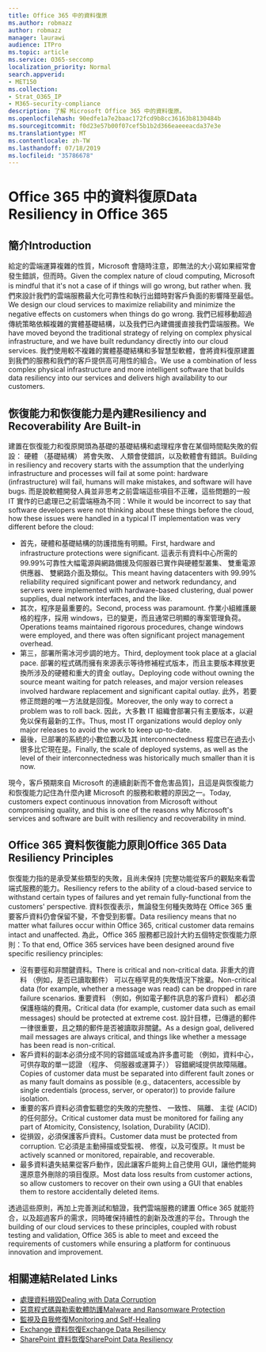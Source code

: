 ```yaml
---
title: Office 365 中的資料復原
ms.author: robmazz
author: robmazz
manager: laurawi
audience: ITPro
ms.topic: article
ms.service: O365-seccomp
localization_priority: Normal
search.appverid:
- MET150
ms.collection:
- Strat_O365_IP
- M365-security-compliance
description: 了解 Microsoft Office 365 中的資料復原。
ms.openlocfilehash: 90edfe1a7e2baac172fcd9b8cc36163b8130484b
ms.sourcegitcommit: f0d23e57b00f07cef5b1b2d366eaeeeacda37e3e
ms.translationtype: MT
ms.contentlocale: zh-TW
ms.lasthandoff: 07/18/2019
ms.locfileid: "35786678"
---
```

# <a name="data-resiliency-in-office-365"></a><span data-ttu-id="cd869-103">Office 365 中的資料復原</span><span class="sxs-lookup"><span data-stu-id="cd869-103">Data Resiliency in Office 365</span></span>

## <a name="introduction"></a><span data-ttu-id="cd869-104">簡介</span><span class="sxs-lookup"><span data-stu-id="cd869-104">Introduction</span></span>
<span data-ttu-id="cd869-105">給定的雲端運算複雜的性質，Microsoft 會隨時注意，即無法的大小寫如果經常會發生錯誤，但而時。</span><span class="sxs-lookup"><span data-stu-id="cd869-105">Given the complex nature of cloud computing, Microsoft is mindful that it's not a case of if things will go wrong, but rather when.</span></span> <span data-ttu-id="cd869-106">我們來設計我們的雲端服務最大化可靠性和執行出錯時對客戶負面的影響降至最低。</span><span class="sxs-lookup"><span data-stu-id="cd869-106">We design our cloud services to maximize reliability and minimize the negative effects on customers when things do go wrong.</span></span> <span data-ttu-id="cd869-107">我們已經移動超過傳統策略依賴複雜的實體基礎結構，以及我們已內建備援直接我們雲端服務。</span><span class="sxs-lookup"><span data-stu-id="cd869-107">We have moved beyond the traditional strategy of relying on complex physical infrastructure, and we have built redundancy directly into our cloud services.</span></span> <span data-ttu-id="cd869-108">我們使用較不複雜的實體基礎結構和多智慧型軟體，會將資料復原建置到我們的服務和我們的客戶提供高可用性的組合。</span><span class="sxs-lookup"><span data-stu-id="cd869-108">We use a combination of less complex physical infrastructure and more intelligent software that builds data resiliency into our services and delivers high availability to our customers.</span></span> 

## <a name="resiliency-and-recoverability-are-built-in"></a><span data-ttu-id="cd869-109">恢復能力和恢復能力是內建</span><span class="sxs-lookup"><span data-stu-id="cd869-109">Resiliency and Recoverability Are Built-in</span></span> 
<span data-ttu-id="cd869-110">建置在恢復能力和復原開頭為基礎的基礎結構和處理程序會在某個時間點失敗的假設： 硬體 （基礎結構） 將會失敗、 人類會使錯誤，以及軟體會有錯誤。</span><span class="sxs-lookup"><span data-stu-id="cd869-110">Building in resiliency and recovery starts with the assumption that the underlying infrastructure and processes will fail at some point: hardware (infrastructure) will fail, humans will make mistakes, and software will have bugs.</span></span> <span data-ttu-id="cd869-111">而是說軟體開發人員並非思考之前雲端這些項目不正確，這些問題的一般 IT 實作的已處理已之前雲端極為不同：</span><span class="sxs-lookup"><span data-stu-id="cd869-111">While it would be incorrect to say that software developers were not thinking about these things before the cloud, how these issues were handled in a typical IT implementation was very different before the cloud:</span></span> 
- <span data-ttu-id="cd869-112">首先，硬體和基礎結構的防護措施有明顯。</span><span class="sxs-lookup"><span data-stu-id="cd869-112">First, hardware and infrastructure protections were significant.</span></span> <span data-ttu-id="cd869-113">這表示有資料中心所需的 99.99%可靠性大幅電源與網路備援及伺服器已實作與硬體型叢集、 雙重電源供應器、 雙網路介面及類似。</span><span class="sxs-lookup"><span data-stu-id="cd869-113">This meant having datacenters with 99.99% reliability required significant power and network redundancy, and servers were implemented with hardware-based clustering, dual power supplies, dual network interfaces, and the like.</span></span> 
- <span data-ttu-id="cd869-114">其次，程序是最重要的。</span><span class="sxs-lookup"><span data-stu-id="cd869-114">Second, process was paramount.</span></span> <span data-ttu-id="cd869-115">作業小組維護嚴格的程序，採用 windows，已的變更，而且通常已明顯的專案管理負荷。</span><span class="sxs-lookup"><span data-stu-id="cd869-115">Operations teams maintained rigorous procedures, change windows were employed, and there was often significant project management overhead.</span></span> 
- <span data-ttu-id="cd869-116">第三，部署所需冰河步調的地方。</span><span class="sxs-lookup"><span data-stu-id="cd869-116">Third, deployment took place at a glacial pace.</span></span> <span data-ttu-id="cd869-117">部署的程式碼而擁有來源表示等待修補程式版本，而且主要版本釋放更換所涉及的硬體和重大的資金 outlay。</span><span class="sxs-lookup"><span data-stu-id="cd869-117">Deploying code without owning the source meant waiting for patch releases, and major version releases involved hardware replacement and significant capital outlay.</span></span> <span data-ttu-id="cd869-118">此外，若要修正問題的唯一方法就是回復。</span><span class="sxs-lookup"><span data-stu-id="cd869-118">Moreover, the only way to correct a problem was to roll back.</span></span> <span data-ttu-id="cd869-119">因此，大多數 IT 組織會部署只有主要版本，以避免以保有最新的工作。</span><span class="sxs-lookup"><span data-stu-id="cd869-119">Thus, most IT organizations would deploy only major releases to avoid the work to keep up-to-date.</span></span> 
- <span data-ttu-id="cd869-120">最後，已部署的系統的小數位數以及其 interconnectedness 程度已在過去小很多比它現在是。</span><span class="sxs-lookup"><span data-stu-id="cd869-120">Finally, the scale of deployed systems, as well as the level of their interconnectedness was historically much smaller than it is now.</span></span> 

<span data-ttu-id="cd869-121">現今，客戶預期來自 Microsoft 的連續創新而不會危害品質]，且這是與恢復能力和恢復能力記住為什麼內建 Microsoft 的服務和軟體的原因之一。</span><span class="sxs-lookup"><span data-stu-id="cd869-121">Today, customers expect continuous innovation from Microsoft without compromising quality, and this is one of the reasons why Microsoft's services and software are built with resiliency and recoverability in mind.</span></span> 

## <a name="office-365-data-resiliency-principles"></a><span data-ttu-id="cd869-122">Office 365 資料恢復能力原則</span><span class="sxs-lookup"><span data-stu-id="cd869-122">Office 365 Data Resiliency Principles</span></span> 
<span data-ttu-id="cd869-123">恢復能力指的是承受某些類型的失敗，且尚未保持 [完整功能從客戶的觀點來看雲端式服務的能力。</span><span class="sxs-lookup"><span data-stu-id="cd869-123">Resiliency refers to the ability of a cloud-based service to withstand certain types of failures and yet remain fully-functional from the customers' perspective.</span></span> <span data-ttu-id="cd869-124">資料恢復表示，無論發生何種失敗時在 Office 365 重要客戶資料仍會保留不變，不會受到影響。</span><span class="sxs-lookup"><span data-stu-id="cd869-124">Data resiliency means that no matter what failures occur within Office 365, critical customer data remains intact and unaffected.</span></span> <span data-ttu-id="cd869-125">為此，Office 365 服務都已設計大約五個特定恢復能力原則：</span><span class="sxs-lookup"><span data-stu-id="cd869-125">To that end, Office 365 services have been designed around five specific resiliency principles:</span></span> 
- <span data-ttu-id="cd869-126">沒有要徑和非關鍵資料。</span><span class="sxs-lookup"><span data-stu-id="cd869-126">There is critical and non-critical data.</span></span> <span data-ttu-id="cd869-127">非重大的資料 （例如，是否已讀取郵件） 可以在極罕見的失敗情況下捨棄。</span><span class="sxs-lookup"><span data-stu-id="cd869-127">Non-critical data (for example, whether a message was read) can be dropped in rare failure scenarios.</span></span> <span data-ttu-id="cd869-128">重要資料 （例如，例如電子郵件訊息的客戶資料） 都必須保護極端的費用。</span><span class="sxs-lookup"><span data-stu-id="cd869-128">Critical data (for example, customer data such as email messages) should be protected at extreme cost.</span></span> <span data-ttu-id="cd869-129">設計目標，已傳遞的郵件一律很重要，且之類的郵件是否被讀取非關鍵。</span><span class="sxs-lookup"><span data-stu-id="cd869-129">As a design goal, delivered mail messages are always critical, and things like whether a message has been read is non-critical.</span></span> 
- <span data-ttu-id="cd869-130">客戶資料的副本必須分成不同的容錯區域或為許多盡可能 （例如，資料中心，可供存取的單一認證 （程序、 伺服器或運算子）） 容錯網域提供故障隔離。</span><span class="sxs-lookup"><span data-stu-id="cd869-130">Copies of customer data must be separated into different fault zones or as many fault domains as possible (e.g., datacenters, accessible by single credentials (process, server, or operator)) to provide failure isolation.</span></span> 
- <span data-ttu-id="cd869-131">重要的客戶資料必須會監聽您的失敗的完整性、 一致性、 隔離、 主從 (ACID) 的任何部分。</span><span class="sxs-lookup"><span data-stu-id="cd869-131">Critical customer data must be monitored for failing any part of Atomicity, Consistency, Isolation, Durability (ACID).</span></span> 
- <span data-ttu-id="cd869-132">從損毀，必須保護客戶資料。</span><span class="sxs-lookup"><span data-stu-id="cd869-132">Customer data must be protected from corruption.</span></span> <span data-ttu-id="cd869-133">它必須是主動掃描或受監視、 修復，以及可復原。</span><span class="sxs-lookup"><span data-stu-id="cd869-133">It must be actively scanned or monitored, repairable, and recoverable.</span></span> 
- <span data-ttu-id="cd869-134">最多資料遺失結果從客戶動作，因此讓客戶能夠上自己使用 GUI，讓他們能夠還原意外刪除的項目復原。</span><span class="sxs-lookup"><span data-stu-id="cd869-134">Most data loss results from customer actions, so allow customers to recover on their own using a GUI that enables them to restore accidentally deleted items.</span></span> 
 
<span data-ttu-id="cd869-135">透過這些原則，再加上完善測試和驗證，我們雲端服務的建置 Office 365 就能符合，以及超過客戶的需求，同時確保持續性的創新及改進的平台。</span><span class="sxs-lookup"><span data-stu-id="cd869-135">Through the building of our cloud services to these principles, coupled with robust testing and validation, Office 365 is able to meet and exceed the requirements of customers while ensuring a platform for continuous innovation and improvement.</span></span> 

## <a name="related-links"></a><span data-ttu-id="cd869-136">相關連結</span><span class="sxs-lookup"><span data-stu-id="cd869-136">Related Links</span></span>

- [<span data-ttu-id="cd869-137">處理資料損毀</span><span class="sxs-lookup"><span data-stu-id="cd869-137">Dealing with Data Corruption</span></span>](office-365-dealing-with-data-corruption.md)
- [<span data-ttu-id="cd869-138">惡意程式碼與勒索軟體防護</span><span class="sxs-lookup"><span data-stu-id="cd869-138">Malware and Ransomware Protection</span></span>](office-365-malware-and-ransomware-protection.md)
- [<span data-ttu-id="cd869-139">監視及自我修復</span><span class="sxs-lookup"><span data-stu-id="cd869-139">Monitoring and Self-Healing</span></span>](office-365-monitoring-and-self-healing.md)
- [<span data-ttu-id="cd869-140">Exchange 資料恢復</span><span class="sxs-lookup"><span data-stu-id="cd869-140">Exchange Data Resiliency</span></span>](office-365-exchange-data-resiliency.md)
- [<span data-ttu-id="cd869-141">SharePoint 資料恢復</span><span class="sxs-lookup"><span data-stu-id="cd869-141">SharePoint Data Resiliency</span></span>](office-365-sharepoint-data-resiliency.md)